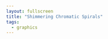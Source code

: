 ```yaml
---
layout: fullscreen
title: "Shimmering Chromatic Spirals"
tags:
  - graphics
---
```


<canvas id="psySpiralCanvas" width="600" height="600"></canvas>
<script>
const canvas = document.getElementById("psySpiralCanvas");
const ctx = canvas.getContext("2d");

// Canvas size and center
const W = canvas.width;
const H = canvas.height;
const CX = W/2;
const CY = H/2;

// Settings for spiral arms and particles
const ARMS = 8;
const PARTICLES_PER_ARM = 140;
const SPIRAL_RADIUS = 220;
const PARTICLE_SIZE = 8;

// For coloring and animation
let t = 0;

// Helpers for oscillation
function oscillate(x, amp, freq, phase=0) {
  return amp * Math.sin(freq * x + phase);
}

// The core render loop
function draw() {
    ctx.globalAlpha = 0.12;
    ctx.fillStyle = "#12031a";  // fading dark background for persistence
    ctx.fillRect(0,0,W,H);
    ctx.globalAlpha = 1;
    
    for (let arm = 0; arm < ARMS; arm++) {
        let armPhase = (2*Math.PI/ARMS) * arm + t*0.6 + Math.sin(t*0.18 + arm)*0.6;
        for (let i = 0; i < PARTICLES_PER_ARM; i++) {
            // Spiral equation: r = a + b * theta
            let theta = i*0.17 + armPhase;
            let radius = SPIRAL_RADIUS * (i/(PARTICLES_PER_ARM*1.1)) + oscillate(i,14,0.09,arm*1.5+ t*0.5);
            
            // Oscillate the spiral a bit
            let wave = oscillate(i+t*1.3, 31, 0.11, arm*0.29);

            let x = CX + (radius + wave) * Math.cos(theta);
            let y = CY + (radius + wave) * Math.sin(theta);

            // Psychedelic coloring (HSLA rainbow, modulated over t and i)
            let hue = (arm*45 + i*2.5 + t*17)%360;
            let sat = 65 + 30*Math.sin(arm + t*0.7 + i*0.13);
            let light = 59 + 16*Math.sin(i*0.08 + t*0.9 - arm*0.4);

            ctx.save();

            // Shimmer with shadow and blur for glow
            ctx.beginPath();
            ctx.arc(x, y, PARTICLE_SIZE - 3*Math.sin(i*0.17 + t + arm), 0, 2*Math.PI);
            ctx.shadowColor = `hsla(${hue},95%,65%,0.85)`;
            ctx.shadowBlur = 22 + 12*Math.sin(t*1.1 + i*0.17 + arm);
            ctx.fillStyle = `hsla(${hue},${sat}%,${light}%,0.74)`;
            ctx.globalCompositeOperation = 'lighter';
            ctx.fill();
            ctx.globalCompositeOperation = 'source-over';
            ctx.restore();
        }
    }
    t += 0.012;
    requestAnimationFrame(draw);
}

draw();
</script>
